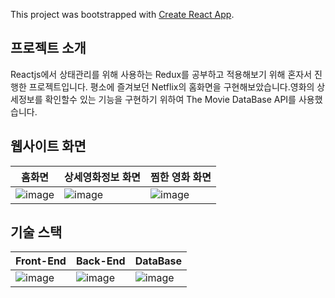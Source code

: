 This project was bootstrapped with [Create React App](https://github.com/facebook/create-react-app).

## 프로젝트 소개
Reactjs에서 상태관리를 위해 사용하는 Redux를 공부하고 적용해보기 위해 혼자서 진행한 프로젝트입니다. 평소에 즐겨보던 Netflix의 홈화면을 구현해보았습니다.영화의 상세정보를 확인할수 있는 기능을 구현하기 위하여 The Movie DataBase API를 사용했습니다.


## 웹사이트 화면
|홈화면| 상세영화정보 화면| 찜한 영화 화면|
|------|------------------|--------------|
|![image](https://user-images.githubusercontent.com/54930248/90602122-3266dc00-e234-11ea-8e62-89fa91fd47cc.png)|![image](https://user-images.githubusercontent.com/54930248/90602128-34309f80-e234-11ea-83df-03f6a3a5ac3f.png)|![image](https://user-images.githubusercontent.com/54930248/90602132-35fa6300-e234-11ea-8d3f-9cbee5ca8932.png)|


## 기술 스택

| Front-End                                                                                                      | Back-End                                                                                                       | DataBase                                                                                                       |
| -------------------------------------------------------------------------------------------------------------- | -------------------------------------------------------------------------------------------------------------- | -------------------------------------------------------------------------------------------------------------- |
| ![image](https://user-images.githubusercontent.com/54930248/90602035-09dee200-e234-11ea-9ab5-35099d2f132d.png) | ![image](https://user-images.githubusercontent.com/54930248/86572542-0bb75380-bfae-11ea-880a-74f533120121.png) | ![image](https://user-images.githubusercontent.com/54930248/86572771-5c2eb100-bfae-11ea-8f8f-6a76aad90d85.png) |
